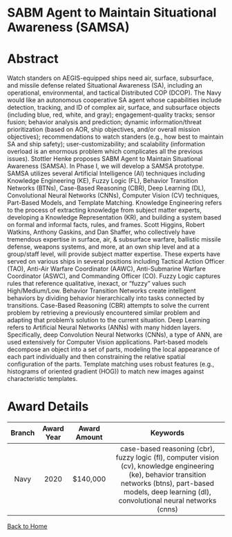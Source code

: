 
SABM Agent to Maintain Situational Awareness (SAMSA)
====================================================

# Abstract


Watch standers on AEGIS-equipped ships need air, surface, subsurface, and missile defense related Situational Awareness (SA), including an operational, environmental, and tactical Distributed COP (DCOP). The Navy would like an autonomous cooperative SA agent whose capabilities include detection, tracking, and ID of complex air, surface, and subsurface objects (including blue, red, white, and gray); engagement-quality tracks; sensor fusion; behavior analysis and prediction; dynamic information/threat prioritization (based on AOR, ship objectives, and/or overall mission objectives); recommendations to watch standers (e.g., how best to maintain SA and ship safety); user-customizability; and scalability (information overload is an enormous problem which complicates all the previous issues). Stottler Henke proposes SABM Agent to Maintain Situational Awareness (SAMSA). In Phase I, we will develop a SAMSA prototype. SAMSA utilizes several Artificial Intelligence (AI) techniques including Knowledge Engineering (KE), Fuzzy Logic (FL), Behavior Transition Networks (BTNs), Case-Based Reasoning (CBR), Deep Learning (DL), Convolutional Neural Networks (CNNs), Computer Vision (CV) techniques, Part-Based Models, and Template Matching. Knowledge Engineering refers to the process of extracting knowledge from subject matter experts, developing a Knowledge Representation (KR), and building a system based on formal and informal facts, rules, and frames. Scott Higgins, Robert Watkins, Anthony Gaskins, and Dan Shaffer, who collectively have tremendous expertise in surface, air, & subsurface warfare, ballistic missile defense, weapons systems, and more, at an own ship level and at a group/staff level, will provide subject matter expertise. These experts have served on various ships in several positions including Tactical Action Officer (TAO), Anti-Air Warfare Coordinator (AAWC), Anti-Submarine Warfare Coordinator (ASWC), and Commanding Officer (CO). Fuzzy Logic captures rules that reference qualitative, inexact, or “fuzzy” values such High/Medium/Low. Behavior Transition Networks create intelligent behaviors by dividing behavior hierarchically into tasks connected by transitions. Case-Based Reasoning (CBR) attempts to solve the current problem by retrieving a previously encountered similar problem and adapting that problem’s solution to the current situation. Deep Learning refers to Artificial Neural Networks (ANNs) with many hidden layers. Specifically, deep Convolution Neural Networks (CNNs), a type of ANN, are used extensively for Computer Vision applications. Part-based models decompose an object into a set of parts, modeling the local appearance of each part individually and then constraining the relative spatial configuration of the parts. Template matching uses robust features (e.g., histograms of oriented gradient (HOG)) to match new images against characteristic templates.  

# Award Details

|Branch|Award Year|Award Amount|Keywords|
| :---: | :---: | :---: | :---: |
|Navy|2020|$140,000|case-based reasoning (cbr), fuzzy logic (fl), computer vision (cv), knowledge engineering (ke), behavior transition networks (btns), part-based models, deep learning (dl), convolutional neural networks (cnns)|
  
  


[Back to Home](https://github.com/chrischow/dod_sbir_awards/Reports/JH/#2161)